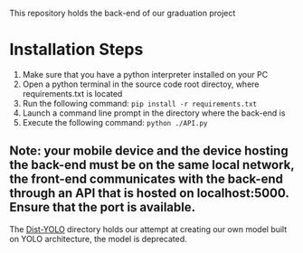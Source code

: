 This repository holds the back-end of our graduation project

# Installation Steps
1.	Make sure that you have a python interpreter installed on your PC
2.	Open a python terminal in the source code root directoy, where requirements.txt is located
3.	Run the following command: `pip install -r requirements.txt`
4.	Launch a command line prompt in the directory where the back-end is
5.	Execute the following command: `python ./API.py`

## Note: your mobile device and the device hosting the back-end must be on the same local network, the front-end communicates with the back-end through an API that is hosted on localhost:5000. Ensure that the port is available.


The [Dist-YOLO](Dist-YOLO) directory holds our attempt at creating our own model built on YOLO architecture, the model is deprecated.
